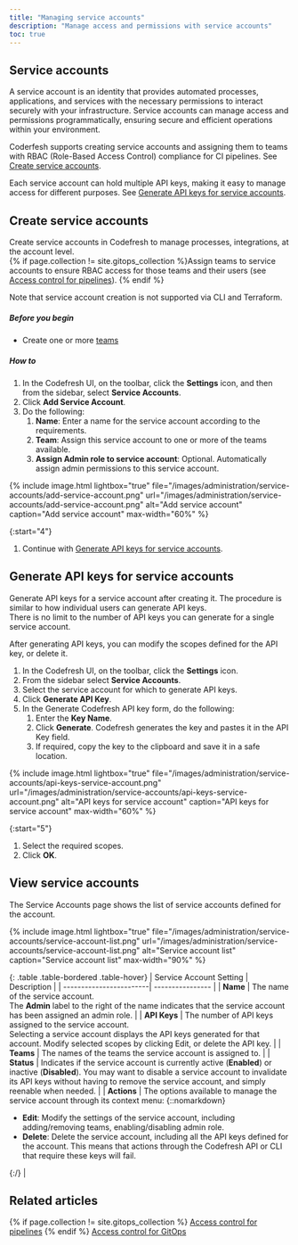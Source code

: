 ```yaml
---
title: "Managing service accounts"
description: "Manage access and permissions with service accounts"
toc: true
---
```


## Service accounts

A service account is an identity that provides automated processes, applications, and services with the necessary permissions to interact securely with your infrastructure. Service accounts can manage access and permissions programmatically, ensuring secure and efficient operations within your environment.

Coderfesh supports creating service accounts and assigning them to teams with RBAC (Role-Based Access Control) compliance for CI pipelines. See [Create service accounts](#create-service-accounts).  

Each service account can hold multiple API keys, making it easy to manage access for different purposes. See [Generate API keys for service accounts](#generate-api-keys-for-service-accounts).


## Create service accounts
Create service accounts in Codefresh to manage processes, integrations, at the account level.  
{% if page.collection != site.gitops_collection %}Assign teams to service accounts to ensure RBAC access for those teams and their users (see [Access control for pipelines]({{site.baseurl}}/docs/administration/account-user-management/-pipelines)). {% endif %} 

Note that service account creation is not supported via CLI and Terraform.


##### Before you begin
* Create one or more [teams]({{site.baseurl}}/docs/administration/account-user-management/add-users-teams/#create-a-team-in-codefresh)

##### How to

1. In the Codefresh UI, on the toolbar, click the **Settings** icon, and then from the sidebar, select **Service Accounts**.
1. Click **Add Service Account**.
1. Do the following:
    1. **Name**: Enter a name for the service account according to the requirements.
    1. **Team**: Assign this service account to one or more of the teams available.
    1. **Assign Admin role to service account**: Optional. Automatically assign admin permissions to this service account.  

{% include image.html 
lightbox="true" 
file="/images/administration/service-accounts/add-service-account.png" 
url="/images/administration/service-accounts/add-service-account.png"
alt="Add service account"
caption="Add service account"
max-width="60%"
%}

{:start="4"}
1. Continue with [Generate API keys for service accounts](#generate-api-keys-for-service-accounts).



## Generate API keys for service accounts
Generate API keys for a service account after creating it. The procedure is similar to how individual users can generate API keys.  
There is no limit to the number of API keys you can generate for a single service account.

After generating API keys, you can modify the scopes defined for the API key, or delete it.


1. In the Codefresh UI, on the toolbar, click the **Settings** icon.
1. From the sidebar select **Service Accounts**.
1. Select the service account for which to generate API keys.
1. Click **Generate API Key**.
1. In the Generate Codefresh API key form, do the following:
    1. Enter the **Key Name**.
    1. Click **Generate**.
      Codefresh generates the key and pastes it in the API Key field.
    1. If required, copy the key to the clipboard and save it in a safe location.

{% include image.html 
lightbox="true" 
file="/images/administration/service-accounts/api-keys-service-account.png" 
url="/images/administration/service-accounts/api-keys-service-account.png"
alt="API keys for service account"
caption="API keys for service account"
max-width="60%"
%}

{:start="5"}
1. Select the required scopes. 
1. Click **OK**.


## View service accounts
The Service Accounts page shows the list of service accounts defined for the account. 


{% include image.html 
lightbox="true" 
file="/images/administration/service-accounts/service-account-list.png" 
url="/images/administration/service-accounts/service-account-list.png"
alt="Service account list"
caption="Service account list"
max-width="90%"
%}


{: .table .table-bordered .table-hover}
| Service Account Setting  | Description   |
| ------------------------| ---------------- |
| **Name**                | The name of the service account. <br>The **Admin** label to the right of the name indicates that the service account has been assigned an admin role.  |
| **API Keys**            | The number of API keys assigned to the service account. <br>Selecting a service account displays the API keys generated for that account. Modify selected scopes by clicking Edit, or delete the API key. |
| **Teams**               | The names of the teams the service account is assigned to.  |
| **Status**               | Indicates if the service account is currently active (**Enabled**) or inactive (**Disabled**). You may want to disable a service account to invalidate its API keys without having to remove the service account, and simply reenable when needed. |
| **Actions**               | The options available to manage the service account through its context menu: {::nomarkdown}<ul><li><b>Edit</b>: Modify the settings of the service account, including adding/removing teams, enabling/disabling admin role.</li><li><b>Delete</b>: Delete the service account, including all the API keys defined for the account. This means that actions through the Codefresh API or CLI that require these keys will fail.</li></ul>{:/} |


## Related articles
{% if page.collection != site.gitops_collection %}
[Access control for pipelines]({{site.baseurl}}/docs/administration/account-user-management/access-control-pipelines/)  {% endif %}
[Access control for GitOps]({{site.baseurl}}/docs/administration/account-user-management/gitops-abac/)  



